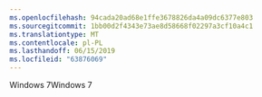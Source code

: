 ```yaml
---
ms.openlocfilehash: 94cada20ad68e1ffe3678826da4a09dc6377e803
ms.sourcegitcommit: 1bb00d2f4343e73ae8d58668f02297a3cf10a4c1
ms.translationtype: MT
ms.contentlocale: pl-PL
ms.lasthandoff: 06/15/2019
ms.locfileid: "63876069"
---
```

<span data-ttu-id="762d4-101">Windows 7</span><span class="sxs-lookup"><span data-stu-id="762d4-101">Windows 7</span></span>
